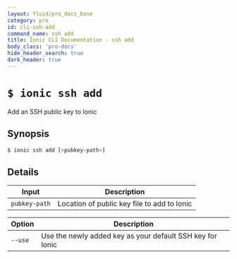 ```yaml
---
layout: fluid/pro_docs_base
category: pro
id: cli-ssh-add
command_name: ssh add
title: Ionic CLI Documentation - ssh add
body_class: 'pro-docs'
hide_header_search: true
dark_header: true
---
```


# `$ ionic ssh add`
Add an SSH public key to Ionic
## Synopsis

```bash
$ ionic ssh add [<pubkey-path>]
```
  
## Details


Input | Description
----- | ----------
`pubkey-path` | Location of public key file to add to Ionic


Option | Description
------ | ----------
`--use` | Use the newly added key as your default SSH key for Ionic
